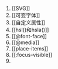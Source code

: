 1. [[SVG]]
2. [[可变字体]]
3. [[自定义属性]]
4. [[hsl()和hsla()]]
5. [[@font-face]]
6. [[@media]]
7. [[place-items]]
8. [[:focus-visible]]
9. 
